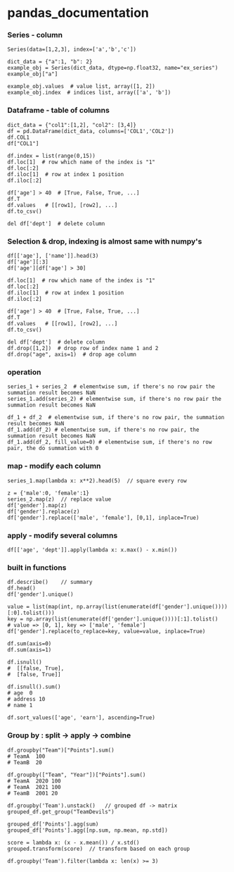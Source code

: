# pandas_documentation

### Series - column
````
Series(data=[1,2,3], index=['a','b','c'])
````


````
dict_data = {"a":1, "b": 2}
example_obj = Series(dict_data, dtype=np.float32, name="ex_series")
example_obj["a"]
````

````
example_obj.values  # value list, array([1, 2])
example_obj.index  # indices list, array(['a', 'b'])
````

### Dataframe - table of columns
````
dict_data = {"col1":[1,2], "col2": [3,4]}
df = pd.DataFrame(dict_data, columns=['COL1','COL2'])
df.COL1
df["COL1"]
````

````
df.index = list(range(0,15))
df.loc[1]  # row which name of the index is "1"
df.loc[:2]
df.iloc[1]  # row at index 1 position
df.iloc[:2]
````

````
df['age'] > 40  # [True, False, True, ...]
df.T
df.values   # [[row1], [row2], ...]
df.to_csv()
````

````
del df['dept']  # delete column
````


### Selection & drop, indexing is almost same with numpy's
````
df[['age'], ['name']].head(3)
df['age'][:3]
df['age'][df['age'] > 30]
````

````
df.loc[1]  # row which name of the index is "1"
df.loc[:2]
df.iloc[1]  # row at index 1 position
df.iloc[:2]
````

````
df['age'] > 40  # [True, False, True, ...]
df.T
df.values   # [[row1], [row2], ...]
df.to_csv()
````

````
del df['dept']  # delete column
df.drop([1,2])  # drop row of index name 1 and 2
df.drop("age", axis=1)  # drop age column
````



### operation
````
series_1 + series_2  # elementwise sum, if there's no row pair the summation result becomes NaN
series_1.add(series_2) # elementwise sum, if there's no row pair the summation result becomes NaN
````

````
df_1 + df_2  # elementwise sum, if there's no row pair, the summation result becomes NaN
df_1.add(df_2) # elementwise sum, if there's no row pair, the summation result becomes NaN
df_1.add(df_2, fill_value=0) # elementwise sum, if there's no row pair, the do summation with 0
````

### map - modify each column
````
series_1.map(lambda x: x**2).head(5)  // square every row
````
````
z = {'male':0, 'female':1}
series_2.map(z)  // replace value
df['gender'].map(z)
df['gender'].replace(z)
df['gender'].replace(['male', 'female'], [0,1], inplace=True)
````


### apply - modify several columns
````
df[['age', 'dept']].apply(lambda x: x.max() - x.min()) 
````

### built in functions
````
df.describe()    // summary
df.head()
df['gender'].unique()
````
````
value = list(map(int, np.array(list(enumerate(df['gender'].unique())))[:0].tolist()))
key = np.array(list(enumerate(df['gender'].unique())))[:1].tolist()
# value => [0, 1], key => ['male', 'female']
df['gender'].replace(to_replace=key, value=value, inplace=True)
````

````
df.sum(axis=0)
df.sum(axis=1)
````

````
df.isnull()
#  [[false, True],
#  [false, True]]
````

````
df.isnull().sum()
# age  0
# address 10
# name 1
````

````
df.sort_values(['age', 'earn'], ascending=True)
````

### Group by : split -> apply -> combine
````
df.groupby("Team")["Points"].sum()
# TeamA  100
# TeamB  20

df.groupby(["Team", "Year"])["Points"].sum()
# TeamA  2020 100
# TeamA  2021 100
# TeamB  2001 20
````

````
df.groupby('Team').unstack()   // grouped df -> matrix
grouped_df.get_group("TeamDevils")
````

````
grouped_df['Points'].agg(sum)
grouped_df['Points'].agg([np.sum, np.mean, np.std])
````
````
score = lambda x: (x - x.mean()) / x.std()
grouped.transform(score)  // transform based on each group
````

````
df.groupby('Team').filter(lambda x: len(x) >= 3)
````

